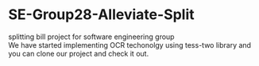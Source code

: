 # SE-Group28-Alleviate-Split
splitting bill project for software engineering group
</br>
We have started implementing OCR techonolgy using tess-two library and you can clone our project and check it out. 

